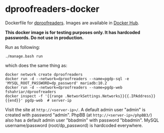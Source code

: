 # dproofreaders-docker
Dockerfile for [dproofreaders](https://sourceforge.net/projects/dproofreaders/). Images are available in [Docker Hub](https://hub.docker.com/r/fshahriar/dproofreaders/).

**This docker image is for testing purposes only. It has hardcoded passwords. Do not use in production.**

Run as following:
```
./manage.bash run
```
which does the same thing as:
```
docker network create dproofreaders
docker run -d --network=dproofreaders --name=pgdp-sql -e 'MYSQL_ROOT_PASSWORD=dp_password' mariadb:10.2
docker run -d --network=dproofreaders --name=pgdp-web fshahriar/dproofreaders
docker inspect -f '{{range .NetworkSettings.Networks}}{{.IPAddress}}{{end}}' pgdp-web  # server-ip
```

Visit the site at `http://<server-ip>/`.
A default admin user "admin" is created with password "admin". PhpBB (at `http://<server-ip>/phpBB3/`) also has a default admin user "bbadmin" with password "bbadmin". MySQL username/password (root/dp_password) is hardcoded everywhere.

